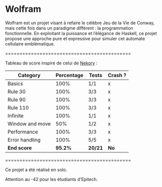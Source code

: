 # Wolfram
Wolfram est un projet visant à refaire le célèbre Jeu de la Vie de Conway, mais cette fois dans un paradigme différent : la programmation fonctionnelle. En exploitant la puissance et l’élégance de Haskell, ce projet propose une approche pure et expressive pour simuler cet automate cellulaire emblématique.

============================================

Tableau de score inspiré de celui de [Nekory](https://github.com/Nekory23) :

| Category                  | Percentage | Tests       | Crash ? |
|---------------------------|------------|-------------|---------|
| Basics                    | 100%       | 1/1         | x       |
| Rule 30                   | 100%       | 3/3         | x       |
| Rule 90                   | 100%       | 3/3         | x       |
| Rule 110                  | 100%       | 3/3         | x       |
| Infinite                  | 100%       | 1/1         | x       |
| Window and move           | 50%        | 1/2         | x       |
| Performance               | 100%       | 3/3         | x       |
| Error handling            | 100%       | 5/5         | x       |
| **End score**             | **95.2%**  | **20/21**   | **No**  |

============================================

Ce projet a été réalisé en solo.

Attention au -42 pour les étudiants d'Epitech.
